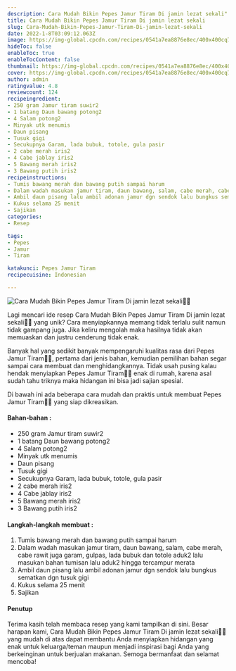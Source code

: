 ```yaml
---
description: Cara Mudah Bikin Pepes Jamur Tiram Di jamin lezat sekali"
title: Cara Mudah Bikin Pepes Jamur Tiram Di jamin lezat sekali
slug: Cara-Mudah-Bikin-Pepes-Jamur-Tiram-Di-jamin-lezat-sekali
date: 2022-1-8T03:09:12.063Z
image: https://img-global.cpcdn.com/recipes/0541a7ea8876e8ec/400x400cq70/photo.jpg
hideToc: false
enableToc: true
enableTocContent: false
thumbnail: https://img-global.cpcdn.com/recipes/0541a7ea8876e8ec/400x400cq70/photo.jpg
cover: https://img-global.cpcdn.com/recipes/0541a7ea8876e8ec/400x400cq70/photo.jpg
author: admin
ratingvalue: 4.8
reviewcount: 124
recipeingredient:
- 250 gram Jamur tiram suwir2
- 1 batang Daun bawang potong2
- 4 Salam potong2
- Minyak utk menumis
- Daun pisang
- Tusuk gigi
- Secukupnya Garam, lada bubuk, totole, gula pasir
- 2 cabe merah iris2
- 4 Cabe jablay iris2
- 5 Bawang merah iris2
- 3 Bawang putih iris2
recipeinstructions:
- Tumis bawang merah dan bawang putih sampai harum
- Dalam wadah masukan jamur tiram, daun bawang, salam, cabe merah, cabe rawit juga garam, gulpas, lada bubuk dan totole aduk2 lalu masukan bahan tumisan lalu aduk2 hingga tercampur merata
- Ambil daun pisang lalu ambil adonan jamur dgn sendok lalu bungkus sematkan dgn tusuk gigi
- Kukus selama 25 menit
- Sajikan
categories:
- Resep

tags:
- Pepes
- Jamur
- Tiram

katakunci: Pepes Jamur Tiram
recipecuisine: Indonesian

---
```


![Cara Mudah Bikin Pepes Jamur Tiram Di jamin lezat sekali👩‍🍳](https://img-global.cpcdn.com/recipes/0541a7ea8876e8ec/400x400cq70/photo.jpg)

Lagi mencari ide resep Cara Mudah Bikin Pepes Jamur Tiram Di jamin lezat sekali👩‍🍳 yang unik? Cara menyiapkannya memang tidak terlalu sulit namun tidak gampang juga. Jika keliru mengolah maka hasilnya tidak akan memuaskan dan justru cenderung tidak enak.

Banyak hal yang sedikit banyak mempengaruhi kualitas rasa dari Pepes Jamur Tiram👩‍🍳, pertama dari jenis bahan, kemudian pemilihan bahan segar sampai cara membuat dan menghidangkannya. Tidak usah pusing kalau hendak menyiapkan Pepes Jamur Tiram👩‍🍳 enak di rumah, karena asal sudah tahu triknya maka hidangan ini bisa jadi sajian spesial.

Di bawah ini ada beberapa cara mudah dan praktis untuk membuat Pepes Jamur Tiram👩‍🍳 yang siap dikreasikan.

<!--inarticleads1-->

#### Bahan-bahan :

- 250 gram Jamur tiram suwir2
- 1 batang Daun bawang potong2
- 4 Salam potong2
- Minyak utk menumis
- Daun pisang
- Tusuk gigi
- Secukupnya Garam, lada bubuk, totole, gula pasir
- 2 cabe merah iris2
- 4 Cabe jablay iris2
- 5 Bawang merah iris2
- 3 Bawang putih iris2

<!--inarticleads2-->

#### Langkah-langkah membuat :

1. Tumis bawang merah dan bawang putih sampai harum
1. Dalam wadah masukan jamur tiram, daun bawang, salam, cabe merah, cabe rawit juga garam, gulpas, lada bubuk dan totole aduk2 lalu masukan bahan tumisan lalu aduk2 hingga tercampur merata
1. Ambil daun pisang lalu ambil adonan jamur dgn sendok lalu bungkus sematkan dgn tusuk gigi
1. Kukus selama 25 menit
1. Sajikan

#### Penutup

Terima kasih telah membaca resep yang kami tampilkan di sini. Besar harapan kami, Cara Mudah Bikin Pepes Jamur Tiram Di jamin lezat sekali👩‍🍳 yang mudah di atas dapat membantu Anda menyiapkan hidangan yang enak untuk keluarga/teman maupun menjadi inspirasi bagi Anda yang berkeinginan untuk berjualan makanan. Semoga bermanfaat dan selamat mencoba!